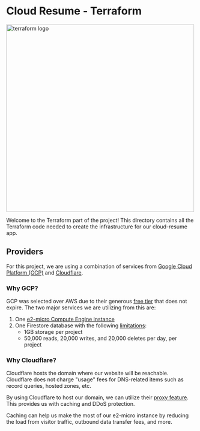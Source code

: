 # Cloud Resume - Terraform 
<img class="rounded mx-auto d-block" src="https://upload.wikimedia.org/wikipedia/commons/thumb/0/04/Terraform_Logo.svg/1280px-Terraform_Logo.svg.png" alt="terraform logo" width="500" /> 

Welcome to the Terraform part of the project! This directory contains all the Terraform code needed to create the infrastructure for our cloud-resume app.

## Providers

For this project, we are using a combination of services from [Google Cloud Platform (GCP)](https://registry.terraform.io/providers/hashicorp/google/latest) and [Cloudflare](https://registry.terraform.io/providers/cloudflare/cloudflare/latest/docs).

### Why GCP?
GCP was selected over AWS due to their generous [free tier](https://cloud.google.com/free?hl=en) that does not expire. The two major services we are utilizing from this are:
1. One [e2-micro Compute Engine instance](https://cloud.google.com/free/docs/free-cloud-features#compute)
2. One Firestore database with the following [limitations](https://cloud.google.com/free/docs/free-cloud-features#firestore):
   - 1GB storage per project
   - 50,000 reads, 20,000 writes, and 20,000 deletes per day, per project

### Why Cloudflare?
Cloudflare hosts the domain where our website will be reachable. Cloudflare does not charge "usage" fees for DNS-related items such as record queries, hosted zones, etc.

By using Cloudflare to host our domain, we can utilize their [proxy feature](https://developers.cloudflare.com/fundamentals/concepts/how-cloudflare-works/#how-cloudflare-works-as-a-reverse-proxy). This provides us with caching and DDoS protection.

Caching can help us make the most of our e2-micro instance by reducing the load from visitor traffic, outbound data transfer fees, and more.
